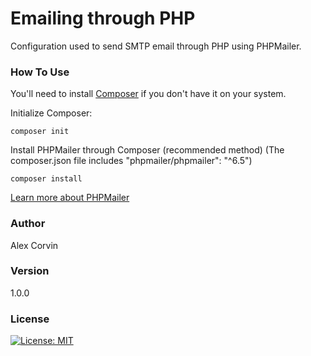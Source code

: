 # Emailing through PHP

Configuration used to send SMTP email through PHP using PHPMailer.

### How To Use

You'll need to install [Composer](https://getcomposer.org/download/) if you don't have it on your system.

Initialize Composer:

```
composer init
```

Install PHPMailer through Composer (recommended method)
(The composer.json file includes "phpmailer/phpmailer": "^6.5")

```
composer install
```

[Learn more about PHPMailer](https://github.com/PHPMailer/PHPMailer)

### Author

Alex Corvin

### Version

1.0.0

### License

[![License: MIT](https://img.shields.io/badge/License-MIT-yellow.svg)](https://opensource.org/licenses/MIT)
